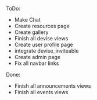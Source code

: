 ToDo:
- Make Chat
- Create resources page
- Create gallery
- Finish all devise views
- Create user profile page
- integrate devise_inviteable
- Create admin page
- Fix all navbar links

Done: 
- Finish all announcements views
- Finish all events views
